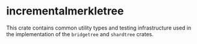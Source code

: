 incrementalmerkletree
=====================

This crate contains common utility types and testing infrastructure used in the implementation
of the `bridgetree` and `shardtree` crates.

